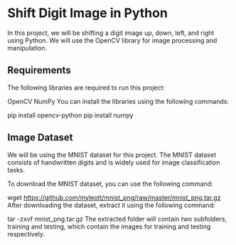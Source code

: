 # Shift Digit Image in Python
In this project, we will be shifting a digit image up, down, left, and right using Python. We will use the OpenCV library for image processing and manipulation.

## Requirements
The following libraries are required to run this project:

OpenCV
NumPy
You can install the libraries using the following commands:

pip install opencv-python
pip install numpy

## Image Dataset
We will be using the MNIST dataset for this project. The MNIST dataset consists of handwritten digits and is widely used for image classification tasks.

To download the MNIST dataset, you can use the following command:


wget https://github.com/myleott/mnist_png/raw/master/mnist_png.tar.gz
After downloading the dataset, extract it using the following command:

tar -zxvf mnist_png.tar.gz
The extracted folder will contain two subfolders, training and testing, which contain the images for training and testing respectively.